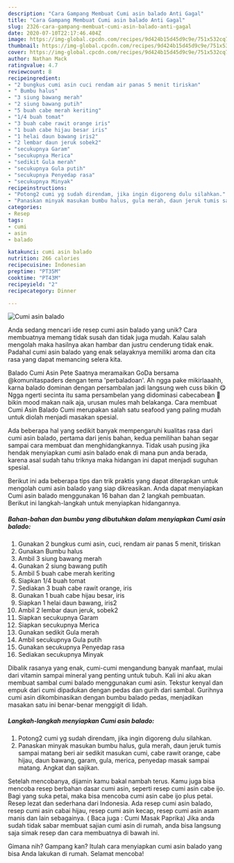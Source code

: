 ```yaml
---
description: "Cara Gampang Membuat Cumi asin balado Anti Gagal"
title: "Cara Gampang Membuat Cumi asin balado Anti Gagal"
slug: 2326-cara-gampang-membuat-cumi-asin-balado-anti-gagal
date: 2020-07-10T22:17:46.404Z
image: https://img-global.cpcdn.com/recipes/9d424b15d45d9c9e/751x532cq70/cumi-asin-balado-foto-resep-utama.jpg
thumbnail: https://img-global.cpcdn.com/recipes/9d424b15d45d9c9e/751x532cq70/cumi-asin-balado-foto-resep-utama.jpg
cover: https://img-global.cpcdn.com/recipes/9d424b15d45d9c9e/751x532cq70/cumi-asin-balado-foto-resep-utama.jpg
author: Nathan Mack
ratingvalue: 4.7
reviewcount: 8
recipeingredient:
- "2 bungkus cumi asin cuci rendam air panas 5 menit tiriskan"
- " Bumbu halus"
- "3 siung bawang merah"
- "2 siung bawang putih"
- "5 buah cabe merah keriting"
- "1/4 buah tomat"
- "3 buah cabe rawit orange iris"
- "1 buah cabe hijau besar iris"
- "1 helai daun bawang iris2"
- "2 lembar daun jeruk sobek2"
- "secukupnya Garam"
- "secukupnya Merica"
- "sedikit Gula merah"
- "secukupnya Gula putih"
- "secukupnya Penyedap rasa"
- "secukupnya Minyak"
recipeinstructions:
- "Potong2 cumi yg sudah direndam, jika ingin digoreng dulu silahkan."
- "Panaskan minyak masukan bumbu halus, gula merah, daun jeruk tumis sampai matang beri air sedikit masukan cumi, cabe rawit orange, cabe hijau, daun bawang, garam, gula, merica, penyedap masak sampai matang. Angkat dan sajikan."
categories:
- Resep
tags:
- cumi
- asin
- balado

katakunci: cumi asin balado 
nutrition: 266 calories
recipecuisine: Indonesian
preptime: "PT35M"
cooktime: "PT43M"
recipeyield: "2"
recipecategory: Dinner

---
```



![Cumi asin balado](https://img-global.cpcdn.com/recipes/9d424b15d45d9c9e/751x532cq70/cumi-asin-balado-foto-resep-utama.jpg)

Anda sedang mencari ide resep cumi asin balado yang unik? Cara membuatnya memang tidak susah dan tidak juga mudah. Kalau salah mengolah maka hasilnya akan hambar dan justru cenderung tidak enak. Padahal cumi asin balado yang enak selayaknya memiliki aroma dan cita rasa yang dapat memancing selera kita.

Balado Cumi Asin Pete Saatnya meramaikan GoDa bersama @komunitaspaders dengan tema &#39;perbaladoan&#39;. Ah ngga pake mikirlaaahh, karna balado dominan dengan persambalan jadi langsung weh cuss bikin 😋 Ngga ngerti secinta itu sama persambelan yang didominasi cabecabean 🤭 bikin mood makan naik aja, urusan mules mah belakanga. Cara membuat Cumi Asin Balado Cumi merupakan salah satu seafood yang paling mudah untuk diolah menjadi masakan spesial.

Ada beberapa hal yang sedikit banyak mempengaruhi kualitas rasa dari cumi asin balado, pertama dari jenis bahan, kedua pemilihan bahan segar sampai cara membuat dan menghidangkannya. Tidak usah pusing jika hendak menyiapkan cumi asin balado enak di mana pun anda berada, karena asal sudah tahu triknya maka hidangan ini dapat menjadi suguhan spesial.


Berikut ini ada beberapa tips dan trik praktis yang dapat diterapkan untuk mengolah cumi asin balado yang siap dikreasikan. Anda dapat menyiapkan Cumi asin balado menggunakan 16 bahan dan 2 langkah pembuatan. Berikut ini langkah-langkah untuk menyiapkan hidangannya.

<!--inarticleads1-->

##### Bahan-bahan dan bumbu yang dibutuhkan dalam menyiapkan Cumi asin balado:

1. Gunakan 2 bungkus cumi asin, cuci, rendam air panas 5 menit, tiriskan
1. Gunakan  Bumbu halus
1. Ambil 3 siung bawang merah
1. Gunakan 2 siung bawang putih
1. Ambil 5 buah cabe merah keriting
1. Siapkan 1/4 buah tomat
1. Sediakan 3 buah cabe rawit orange, iris
1. Gunakan 1 buah cabe hijau besar, iris
1. Siapkan 1 helai daun bawang, iris2
1. Ambil 2 lembar daun jeruk, sobek2
1. Siapkan secukupnya Garam
1. Siapkan secukupnya Merica
1. Gunakan sedikit Gula merah
1. Ambil secukupnya Gula putih
1. Gunakan secukupnya Penyedap rasa
1. Sediakan secukupnya Minyak


Dibalik rasanya yang enak, cumi-cumi mengandung banyak manfaat, mulai dari vitamin sampai mineral yang penting untuk tubuh. Kali ini aku akan membuat sambal cumi balado menggunakan cumi asin. Tekstur kenyal dan empuk dari cumi dipadukan dengan pedas dan gurih dari sambal. Gurihnya cumi asin dikombinasikan dengan bumbu balado pedas, menjadikan masakan satu ini benar-benar menggigit di lidah. 

<!--inarticleads2-->

##### Langkah-langkah menyiapkan Cumi asin balado:

1. Potong2 cumi yg sudah direndam, jika ingin digoreng dulu silahkan.
1. Panaskan minyak masukan bumbu halus, gula merah, daun jeruk tumis sampai matang beri air sedikit masukan cumi, cabe rawit orange, cabe hijau, daun bawang, garam, gula, merica, penyedap masak sampai matang. Angkat dan sajikan.


Setelah mencobanya, dijamin kamu bakal nambah terus. Kamu juga bisa mencoba resep berbahan dasar cumi asin, seperti resep cumi asin cabe ijo. Bagi yang suka petai, maka bisa mencoba cumi asin cabe ijo plus petai. Resep lezat dan sederhana dari Indonesia. Ada resep cumi asin balado, resep cumi asin cabai hijau, resep cumi asin kecap, resep cumi asin asam manis dan lain sebagainya. ( Baca juga : Cumi Masak Paprika) Jika anda sudah tidak sabar membuat sajian cumi asin di rumah, anda bisa langsung saja simak resep dan cara membuatnya di bawah ini. 

Gimana nih? Gampang kan? Itulah cara menyiapkan cumi asin balado yang bisa Anda lakukan di rumah. Selamat mencoba!
